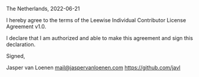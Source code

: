 The Netherlands, 2022-06-21

I hereby agree to the terms of the Leewise Individual Contributor License
Agreement v1.0.

I declare that I am authorized and able to make this agreement and sign this
declaration.

Signed,

Jasper van Loenen mail@jaspervanloenen.com https://github.com/javl
